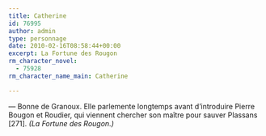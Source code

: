 ```yaml
---
title: Catherine
id: 76995
author: admin
type: personnage
date: 2010-02-16T08:58:44+00:00
excerpt: La Fortune des Rougon
rm_character_novel:
  - 75928
rm_character_name_main: Catherine

---
```

— Bonne de Granoux. Elle parlemente longtemps avant d&rsquo;introduire Pierre Bougon et Roudier, qui viennent chercher son maître pour sauver Plassans [271]. _(La Fortune des Rougon.)_